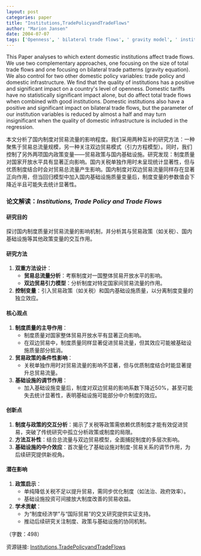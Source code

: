 ```yaml
---
layout: post
categories: paper
title: "Institutions,TradePolicyandTradeFlows"
author: "Marion Jansen"
date: 2004-07-07
tags: ['Openness', ' bilateral trade flows', ' gravity model', ' institutional quality']
---
```


This Paper analyses to which extent domestic institutions affect trade flows. We use two complementary approaches, one focusing on the size of total trade flows and one focusing on bilateral trade patterns (gravity equation). We also control for two other domestic policy variables: trade policy and domestic infrastructure. We find that the quality of institutions has a positive and significant impact on a country's level of openness. Domestic tariffs have no statistically significant impact alone, but do affect total trade flows when combined with good institutions. Domestic institutions also have a positive and significant impact on bilateral trade flows, but the parameter of our institution variables is reduced by almost a half and may turn insignificant when the quality of domestic infrastructure is included in the regression.

本文分析了国内制度对贸易流量的影响程度。我们采用两种互补的研究方法：一种聚焦于贸易总流量规模，另一种关注双边贸易模式（引力方程模型）。同时，我们控制了另外两项国内政策变量——贸易政策与国内基础设施。研究发现：制度质量对国家开放水平具有显著正向影响。国内关税单独作用时未呈现统计显著性，但与优质制度结合时会对贸易总流量产生影响。国内制度对双边贸易流量同样存在显著正向作用，但当回归模型中加入国内基础设施质量变量后，制度变量的参数值会下降近半且可能失去统计显著性。

### 论文解读：*Institutions, Trade Policy and Trade Flows*  

#### **研究目的**  
探讨国内制度质量对贸易流量的影响机制，并分析其与贸易政策（如关税）、国内基础设施等其他政策变量的交互作用。  

#### **研究方法**  
1. **双重方法设计**：  
   - **贸易总流量分析**：考察制度对一国整体贸易开放水平的影响。  
   - **双边贸易引力模型**：分析制度对特定国家间贸易流量的作用。  
2. **控制变量**：引入贸易政策（如关税）和国内基础设施质量，以分离制度变量的独立效应。  

#### **核心观点**  
1. **制度质量的主导作用**：  
   - 制度质量对国家整体贸易开放水平有显著正向影响。  
   - 在双边贸易中，制度质量同样显著促进贸易流量，但其效应可能被基础设施质量部分抵消。  
2. **贸易政策的条件性影响**：  
   - 关税单独作用时对贸易流量的影响不显著，但与优质制度结合时能显著提升总贸易流量。  
3. **基础设施的调节作用**：  
   - 加入基础设施变量后，制度对双边贸易的影响系数下降近50%，甚至可能失去统计显著性，表明基础设施可能部分中介制度的效应。  

#### **创新点**  
1. **制度与政策的交互分析**：揭示了关税等政策需依赖优质制度才能有效促进贸易，突破了传统研究中孤立分析政策或制度的局限。  
2. **方法互补性**：结合总流量与双边贸易模型，全面捕捉制度的多层次影响。  
3. **基础设施的中介效应**：首次量化了基础设施对制度-贸易关系的调节作用，为后续研究提供新视角。  

#### **潜在影响**  
1. **政策启示**：  
   - 单纯降低关税不足以提升贸易，需同步优化制度（如法治、政府效率）。  
   - 基础设施投资可间接放大制度改善的贸易收益。  
2. **学术贡献**：  
   - 为“制度经济学”与“国际贸易”的交叉研究提供实证支持。  
   - 推动后续研究关注制度、政策与基础设施的协同机制。  

（字数：498）

资源链接: [Institutions,TradePolicyandTradeFlows](https://papers.ssrn.com/sol3/papers.cfm?abstract_id=562424)
